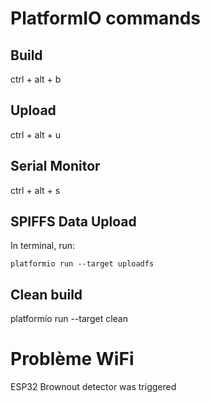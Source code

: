 
# PlatformIO commands

## Build
ctrl + alt + b

## Upload
ctrl + alt + u

## Serial Monitor
ctrl + alt + s

## SPIFFS Data Upload
In terminal, run:

    platformio run --target uploadfs

## Clean build
platformio run --target clean

# Problème WiFi

ESP32 Brownout detector was triggered

